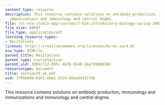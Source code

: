 ```yaml
---
content_type: resource
description: This resource contains solutions on antibody production, immunology and
  immunizations and immunology and central dogma.
file: /ol-ocw-studio-app/courses/7-014-introductory-biology-spring-2005/3f95be6b8101eb62252d8deed4231fdb_section20_ak.pdf
file_size: 80647
file_type: application/pdf
learning_resource_types:
- Recitations
license: https://creativecommons.org/licenses/by-nc-sa/4.0/
ocw_type: OCWFile
parent_title: Recitations
parent_type: CourseSection
parent_uid: 3889c722-095c-4bf0-9140-16a7998b93dd
resourcetype: Document
title: section20_ak.pdf
uid: 3f95be6b-8101-eb62-252d-8deed4231fdb
---
```

This resource contains solutions on antibody production, immunology and immunizations and immunology and central dogma.